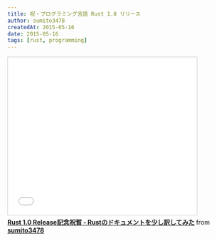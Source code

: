 ```yaml
---
title: 祝・プログラミング言語 Rust 1.0 リリース
author: sumito3478
createdAt: 2015-05-16
date: 2015-05-16
tags: [rust, programming]
---
```



<iframe src="//www.slideshare.net/slideshow/embed_code/key/JcTnrcISX6Qn4e" width="425" height="355" frameborder="0" marginwidth="0" marginheight="0" scrolling="no" style="border:1px solid #CCC; border-width:1px; margin-bottom:5px; max-width: 100%;" allowfullscreen> </iframe>
<div style="margin-bottom:5px">
<strong>
<a href="//www.slideshare.net/sumito3478/rust-doctranslated" title="Rust 1.0 Release記念祝賀 - Rustのドキュメントを少し訳してみた" target="_blank">Rust 1.0 Release記念祝賀 - Rustのドキュメントを少し訳してみた</a>
</strong> from <strong><a href="//www.slideshare.net/sumito3478" target="_blank">sumito3478</a></strong> </div>
